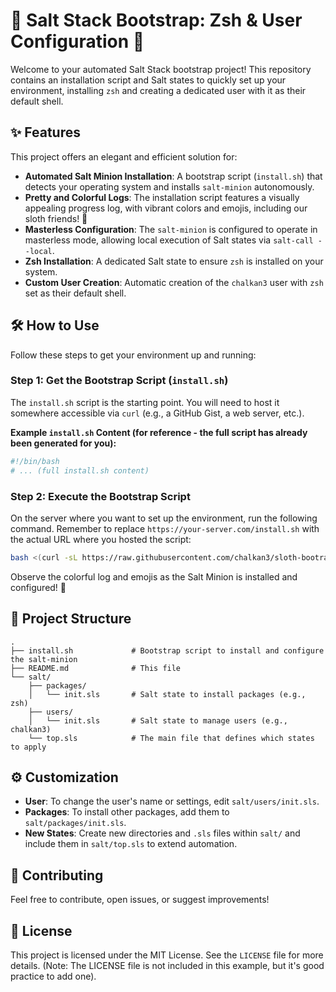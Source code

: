 # 🦥 Salt Stack Bootstrap: Zsh & User Configuration 🚀

Welcome to your automated Salt Stack bootstrap project! This repository contains an installation script and Salt states to quickly set up your environment, installing `zsh` and creating a dedicated user with it as their default shell.

## ✨ Features

This project offers an elegant and efficient solution for:

*   **Automated Salt Minion Installation**: A bootstrap script (`install.sh`) that detects your operating system and installs `salt-minion` autonomously.
*   **Pretty and Colorful Logs**: The installation script features a visually appealing progress log, with vibrant colors and emojis, including our sloth friends! 🦥
*   **Masterless Configuration**: The `salt-minion` is configured to operate in masterless mode, allowing local execution of Salt states via `salt-call --local`.
*   **Zsh Installation**: A dedicated Salt state to ensure `zsh` is installed on your system.
*   **Custom User Creation**: Automatic creation of the `chalkan3` user with `zsh` set as their default shell.

## 🛠️ How to Use

Follow these steps to get your environment up and running:

### Step 1: Get the Bootstrap Script (`install.sh`)

The `install.sh` script is the starting point. You will need to host it somewhere accessible via `curl` (e.g., a GitHub Gist, a web server, etc.).

**Example `install.sh` Content (for reference - the full script has already been generated for you):**

```bash
#!/bin/bash
# ... (full install.sh content)
```

### Step 2: Execute the Bootstrap Script

On the server where you want to set up the environment, run the following command. Remember to replace `https://your-server.com/install.sh` with the actual URL where you hosted the script:

```bash
bash <(curl -sL https://raw.githubusercontent.com/chalkan3/sloth-bootrap/master/install.sh)
```

Observe the colorful log and emojis as the Salt Minion is installed and configured! 🦥



## 📂 Project Structure

```
. 
├── install.sh             # Bootstrap script to install and configure the salt-minion
├── README.md              # This file
└── salt/
    ├── packages/
    │   └── init.sls       # Salt state to install packages (e.g., zsh)
    ├── users/
    │   └── init.sls       # Salt state to manage users (e.g., chalkan3)
    └── top.sls            # The main file that defines which states to apply
```

## ⚙️ Customization

*   **User**: To change the user's name or settings, edit `salt/users/init.sls`.
*   **Packages**: To install other packages, add them to `salt/packages/init.sls`.
*   **New States**: Create new directories and `.sls` files within `salt/` and include them in `salt/top.sls` to extend automation.

## 🤝 Contributing

Feel free to contribute, open issues, or suggest improvements!

## 📄 License

This project is licensed under the MIT License. See the `LICENSE` file for more details. (Note: The LICENSE file is not included in this example, but it's good practice to add one).